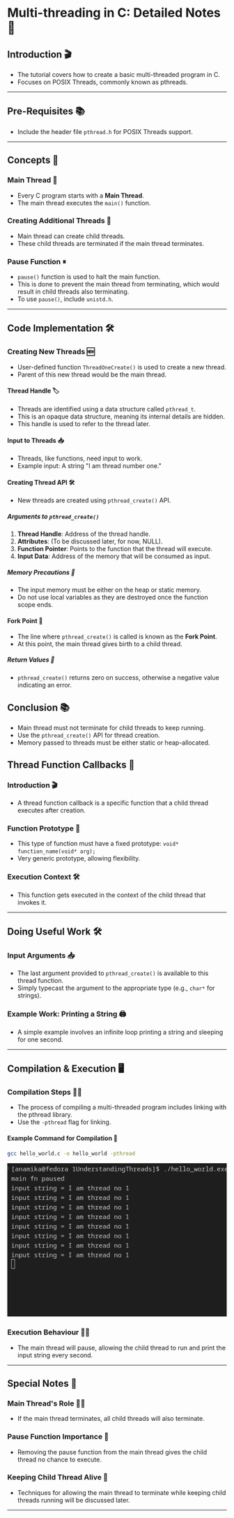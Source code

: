  # Multi-threading in C: Detailed Notes 📝

## Introduction 🎬
- The tutorial covers how to create a basic multi-threaded program in C.
- Focuses on POSIX Threads, commonly known as pthreads.

---

## Pre-Requisites 📚
- Include the header file `pthread.h` for POSIX Threads support.

---

## Concepts 📜

### Main Thread 🧵
- Every C program starts with a **Main Thread**.
- The main thread executes the `main()` function.
  
### Creating Additional Threads 👥
- Main thread can create child threads.
- These child threads are terminated if the main thread terminates.
  
### Pause Function ⏸
- `pause()` function is used to halt the main function. 
- This is done to prevent the main thread from terminating, which would result in child threads also terminating.
- To use `pause()`, include `unistd.h`.

---

## Code Implementation 🛠

### Creating New Threads 🆕
- User-defined function `ThreadOneCreate()` is used to create a new thread.
- Parent of this new thread would be the main thread.

#### Thread Handle 🏷
- Threads are identified using a data structure called `pthread_t`.
- This is an opaque data structure, meaning its internal details are hidden.
- This handle is used to refer to the thread later.

#### Input to Threads 📥
- Threads, like functions, need input to work.
- Example input: A string "I am thread number one."

#### Creating Thread API 🛠
- New threads are created using `pthread_create()` API.
  
##### Arguments to `pthread_create()`
1. **Thread Handle**: Address of the thread handle.
2. **Attributes**: (To be discussed later, for now, NULL).
3. **Function Pointer**: Points to the function that the thread will execute.
4. **Input Data**: Address of the memory that will be consumed as input.

##### Memory Precautions 🚫
- The input memory must be either on the heap or static memory.
- Do not use local variables as they are destroyed once the function scope ends.

#### Fork Point 🍴
- The line where `pthread_create()` is called is known as the **Fork Point**.
- At this point, the main thread gives birth to a child thread.

##### Return Values 🔄
- `pthread_create()` returns zero on success, otherwise a negative value indicating an error.

## Conclusion 📚
- Main thread must not terminate for child threads to keep running.
- Use the `pthread_create()` API for thread creation.
- Memory passed to threads must be either static or heap-allocated.
  
## Thread Function Callbacks 🔄

### Introduction 🎬
- A thread function callback is a specific function that a child thread executes after creation.
  
### Function Prototype 📜
- This type of function must have a fixed prototype: `void* function_name(void* arg);`
- Very generic prototype, allowing flexibility.
  
### Execution Context 🛠
- This function gets executed in the context of the child thread that invokes it.

---

## Doing Useful Work 🛠

### Input Arguments 📥
- The last argument provided to `pthread_create()` is available to this thread function.
- Simply typecast the argument to the appropriate type (e.g., `char*` for strings).
  
### Example Work: Printing a String 🖨
- A simple example involves an infinite loop printing a string and sleeping for one second.
  
---

## Compilation & Execution 🖥

### Compilation Steps 👨‍💻
- The process of compiling a multi-threaded program includes linking with the pthread library.
- Use the `-pthread` flag for linking.

#### Example Command for Compilation 📝

```bash
gcc hello_world.c -o hello_world -pthread
```

![](./Screenshot%20from%202023-08-31%2020-06-20.png)

### Execution Behaviour 🏃‍♂️
- The main thread will pause, allowing the child thread to run and print the input string every second.
  
---

## Special Notes 📌

### Main Thread's Role 👨‍🔬
- If the main thread terminates, all child threads will also terminate.
  
### Pause Function Importance 🛑
- Removing the pause function from the main thread gives the child thread no chance to execute.
  
### Keeping Child Thread Alive 🤖
- Techniques for allowing the main thread to terminate while keeping child threads running will be discussed later.

---


 
 
 
 
 
 
 
 